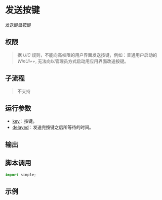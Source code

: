# 发送按键 
发送键盘按键

## 权限
> 据 *UIC* 规则，不能向高权限的用户界面发送按键，例如：普通用户启动的 *WinUi++*, 无法向以管理员方式启动用应用界面改送按键。

## 子流程
> 不支持


## 运行参数

* [key](../../types/KeySequence.md)：按键。
* [delayed](../../types/TimeSpan.md)：发送完按键之后所等待的时间。


## 输出

    


## 脚本调用

```python
import simple;

```

## 示例